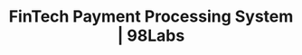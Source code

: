 ---
layout: ../../layouts/ProjectLayout.astro
title: FinTech Payment Processing System | 98Labs
description: Secure, high-throughput payment processing solution handling $2B in annual transactions.
category: Financial Technology
client: Global Payments Inc.
duration: 14 months
technologies:
  - Node.js
  - TypeScript
  - Redis
  - PostgreSQL
  - Kubernetes
image: https://images.pexels.com/photos/8370752/pexels-photo-8370752.jpeg
challenge: The client needed a highly scalable, secure payment processing system capable of handling millions of transactions per day while ensuring compliance with international financial regulations and maintaining sub-second response times.
solution: We developed a distributed payment processing platform using event-driven architecture, implementing real-time fraud detection, automatic scaling, and comprehensive audit logging. The solution includes multi-region deployment for high availability and disaster recovery.
results:
  - Processing over $2B in annual transactions
  - 99.999% uptime achieved
  - Sub-100ms average response time
  - PCI DSS Level 1 compliance maintained
  - 45% reduction in processing costs
---